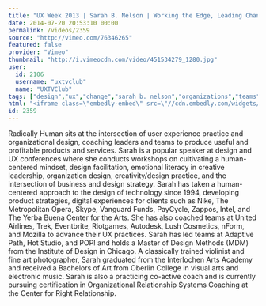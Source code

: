 ```yaml
---
title: "UX Week 2013 | Sarah B. Nelson | Working the Edge, Leading Change Gracefully"
date: 2014-07-20 20:53:10 00:00
permalink: /videos/2359
source: "http://vimeo.com/76346265"
featured: false
provider: "Vimeo"
thumbnail: "http://i.vimeocdn.com/video/451534279_1280.jpg"
user:
  id: 2106
  username: "uxtvclub"
  name: "UXTVClub"
tags: ["design","ux","change","sarah b. nelson","organizations","teams"]
html: "<iframe class=\"embedly-embed\" src=\"//cdn.embedly.com/widgets/media.html?src=http%3A%2F%2Fplayer.vimeo.com%2Fvideo%2F76346265&wmode=transparent&src_secure=1&url=http%3A%2F%2Fvimeo.com%2F76346265&image=http%3A%2F%2Fi.vimeocdn.com%2Fvideo%2F451534279_1280.jpg&key=daaebf4d9cdd46779200162d0ca86e20&type=text%2Fhtml&schema=vimeo\" width=\"1280\" height=\"720\" scrolling=\"no\" frameborder=\"0\" allowfullscreen></iframe>"
id: 2359
---
```


Radically Human sits at the intersection of user experience practice and organizational design, coaching leaders and teams to produce useful and profitable products and services. Sarah is a popular speaker at design and UX conferences where she conducts workshops on cultivating a human-centered mindset, design facilitation, emotional literacy in creative leadership, organization design, creativity/design practice, and the intersection of business and design strategy.
Sarah has taken a human-centered approach to the design of technology since 1994, developing product strategies, digital experiences for clients such as Nike, The Metropolitan Opera, Skype, Vanguard Funds, PayCycle, Zappos, Intel, and The Yerba Buena Center for the Arts. She has also coached teams at United Airlines, Trek, Eventbrite, Riotgames, Autodesk, Lush Cosmetics, nForm, and Mozilla to advance their UX practices.
Sarah has led teams at Adaptive Path, Hot Studio, and POP! and holds a Master of Design Methods (MDM) from the Institute of Design in Chicago. A classically trained violinist and fine art photographer, Sarah graduated from the Interlochen Arts Academy and received a Bachelors of Art from Oberlin College in visual arts and electronic music. Sarah is also a practicing co-active coach and is currently pursuing certification in Organizational Relationship Systems Coaching at the Center for Right Relationship.